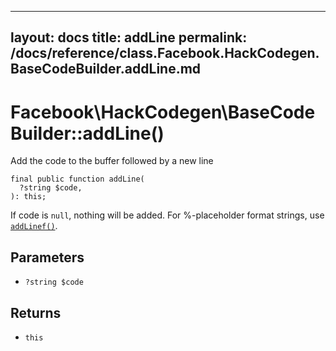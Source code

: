 
***

layout: docs
title: addLine
permalink: /docs/reference/class.Facebook.HackCodegen.BaseCodeBuilder.addLine.md
---







# Facebook\\HackCodegen\\BaseCodeBuilder::addLine()




Add the code to the buffer followed by a new line




``` Hack
final public function addLine(
  ?string $code,
): this;
```




If code is ` null `, nothing will be added.
For %-placeholder format strings, use [` addLinef() `](<class.Facebook.HackCodegen.BaseCodeBuilder.addLinef.md>).




## Parameters




* ` ?string $code `




## Returns




- ` this `